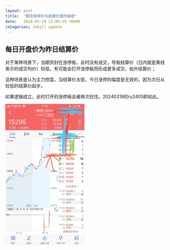 ```yaml
---
layout: post
title:  "期货涨停价与结算价里的秘密"
date:   2024-03-19 12:09:19 +0800
categories: jekyll update
---
```

## 每日开盘价为昨日结算价
对于某种场景下，当期货封在涨停板，此时没有成交，导致结算价（日内就是黄线表示的成交均价）较低，有可能会打开涨停板而形成更多成交，抬升结算价； 

这种场景是认为主力控盘，当结算价太低，今日涨停的幅度是无效的，因为次日从较低的结算价起步。  

如果逻辑成立，此时打开的涨停板会被再次封住。20240318的ru2405即如此。  

<img src="https://raw.githubusercontent.com/ikeepo/option/master/docs/assets/img/20240318-ru2404.png" alt="Image" width="250" height="444.66" align="center" />
